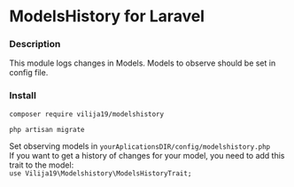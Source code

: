 ModelsHistory for Laravel
=====================
### Description
This module logs changes in Models.
Models to observe should be set in config file.
### Install
```
composer require vilija19/modelshistory
```  
```
php artisan migrate
```
Set observing models in `yourAplicationsDIR/config/modelshistory.php`  
If you want to get a history of changes for your model, you need to add this trait to the model:  
`use Vilija19\Modelshistory\ModelsHistoryTrait;`
